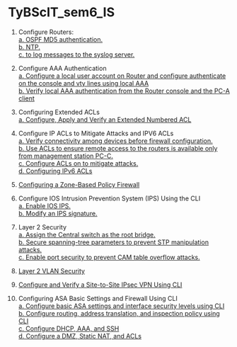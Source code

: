 # TyBScIT_sem6_IS
1. Configure Routers: <br/>
  [a. OSPF MD5 authentication.](https://github.com/Sandeepmmv/TyBScIT_sem6_IS/blob/main/Practical%201/practical%201a.pkt)<br/>
  [b. NTP. <br/>](https://github.com/Sandeepmmv/TyBScIT_sem6_IS/blob/main/Practical%201/practical%201c.pkt)
  [c. to log messages to the syslog server. <br/>](https://github.com/Sandeepmmv/TyBScIT_sem6_IS/blob/main/Practical%201/practical%201dC.pkt)
  
2. Configure AAA Authentication <br/>
  [a. Configure a local user account on Router and configure authenticate on the console 
  and vty lines using local AAA](https://github.com/Sandeepmmv/TyBScIT_sem6_IS/blob/main/Practical%202/Practical%202C.pkt) <br/>
  [b. Verify local AAA authentication from the Router console and the PC-A client](https://github.com/Sandeepmmv/TyBScIT_sem6_IS/blob/main/Practical%202/Practical%202C.pkt) <br/>
  
3. Configuring Extended ACLs <br/>
  [a. Configure, Apply and Verify an Extended Numbered ACL](https://github.com/Sandeepmmv/TyBScIT_sem6_IS/blob/main/Practical%203/Practical%203.pkt) <br/>
  
4. Configure IP ACLs to Mitigate Attacks and IPV6 ACLs<br/> 
  [a. Verify connectivity among devices before firewall configuration.](https://github.com/Sandeepmmv/TyBScIT_sem6_IS/blob/main/Practical%204/Practical%204%20Easy.pkt) <br/>
  [b. Use ACLs to ensure remote access to the routers is available only from 
management station PC-C.](https://github.com/Sandeepmmv/TyBScIT_sem6_IS/blob/main/Practical%204/Practical%204%20Part%201C.pkt)<br/>
  [c. Configure ACLs on to mitigate attacks.](https://github.com/Sandeepmmv/TyBScIT_sem6_IS/blob/main/Practical%204/Pratical%204%20Part%202C.pkt) <br/>
   [d. Configuring IPv6 ACLs](https://github.com/Sandeepmmv/TyBScIT_sem6_IS/blob/main/Practical%204/Pratical%204%20IPV6.pkt) <br/>
  
5. [Configuring a Zone-Based Policy Firewall](https://github.com/Sandeepmmv/TyBScIT_sem6_IS/blob/main/Practical%205/Practical%20ZPF%205C.pkt) <br/>
  
6. Configure IOS Intrusion Prevention System (IPS) Using the CLI <br/>
  [a. Enable IOS IPS.]() <br/>
  [b. Modify an IPS signature.]() <br/>
  
7. Layer 2 Security <br/>
  [a. Assign the Central switch as the root bridge.](https://github.com/Sandeepmmv/TyBScIT_sem6_IS/blob/main/Practical%207/Practical%207.pkt) <br/>
  [b. Secure spanning-tree parameters to prevent STP manipulation attacks.]() <br/>
  [c. Enable port security to prevent CAM table overflow attacks.](https://github.com/Sandeepmmv/TyBScIT_sem6_IS/blob/main/Practical%207/Practical%207C.pkt) <br/>
  
8. [Layer 2 VLAN Security](https://github.com/Sandeepmmv/TyBScIT_sem6_IS/blob/main/Practical%208/Practical%208C.pkt) <br/>
  
 
9. [Configure and Verify a Site-to-Site IPsec VPN Using CLI](https://github.com/Sandeepmmv/TyBScIT_sem6_IS/blob/main/Practical%209/Practical%209C.pkt) <br/>
  
10. Configuring ASA Basic Settings and Firewall Using CLI <br/>
  [a. Configure basic ASA settings and interface security levels using CLI](https://github.com/Sandeepmmv/TyBScIT_sem6_IS/blob/main/Practical%2010/Practical%2010%20IP.pkt) <br/>
  [b. Configure routing, address translation, and inspection policy using CLI](https://github.com/Sandeepmmv/TyBScIT_sem6_IS/blob/main/Practical%2010/Practical%2010%20C-R1.pkt) <br/>
  [c. Configure DHCP, AAA, and SSH](https://github.com/Sandeepmmv/TyBScIT_sem6_IS/blob/main/Practical%2010/Practical%2010C.pkt) <br/>
  [d. Configure a DMZ, Static NAT, and ACLs](https://github.com/Sandeepmmv/TyBScIT_sem6_IS/blob/main/Practical%2010/Practical%2010%20DHCP.pkt) <br/>
